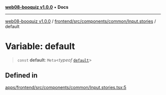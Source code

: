 [**web08-booquiz v1.0.0**](../../../../../../README.md) • **Docs**

***

[web08-booquiz v1.0.0](../../../../../../modules.md) / [frontend/src/components/common/Input.stories](../README.md) / default

# Variable: default

> `const` **default**: `Meta`\<*typeof* [`default`](../../Input/functions/default.md)\>

## Defined in

[apps/frontend/src/components/common/Input.stories.tsx:5](https://github.com/boostcampwm-2024/web08-BooQuiz/blob/070f8cd9fc8f2112d3401f93894ddd08f59e2916/apps/frontend/src/components/common/Input.stories.tsx#L5)
